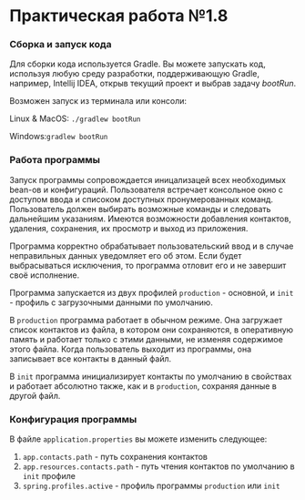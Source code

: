 # Практическая работа №1.8
### Сборка и запуск кода
Для сборки кода используется Gradle.
Вы можете запускать код, используя любую среду разработки, 
поддерживающую Gradle, например, Intellij IDEA, открыв текущий проект и выбрав задачу *bootRun*.

Возможен запуск из терминала или консоли:

Linux & MacOS:
``
./gradlew bootRun
``

Windows:``
gradlew bootRun
``
### Работа программы
Запуск программы сопровождается иницализацей всех необходимых bean-ов и конфигураций. 
Пользователя встречает консольное окно с доступом ввода и списоком доступных пронумерованных команд. 
Пользователь должен выбирать возможные команды и следовать дальнейшим указаниям.
Имеются возможности добавления контактов, удаления, cохранения, их просмотр и выход из приложения.

Программа корректно обрабатывает пользовательский ввод и в случае неправильных данных уведомляет его об этом.
Если будет выбрасываться исключения, то программа отловит его и не завершит своё исполнение. 

Программа запускается из двух профилей ``production`` - основной, и ``init`` - профиль с загрузочными данными по умолчанию.

В ``production`` программа работает в обычном режиме. 
Она загружает список контактов из файла, в котором они сохраняются, в оперативную память и работает только с этими данными, не изменяя содержимое этого файла.
Когда пользователь выходит из программы, она записывает все контакты в данный файл.

В ``init`` программа инициализирует контакты по умолчанию в свойствах и работает абсолютно также, как и в ``production``, сохраняя данные в другой файл.

### Конфигурация программы
В файле ```application.properties``` вы можете изменить следующее:
1. ```app.contacts.path``` - путь сохранения контактов
2. ``app.resources.contacts.path`` - путь чтения контактов по умолчанию в ``init`` профиле
3. ``spring.profiles.active`` - профиль программы ``production`` или ``init``